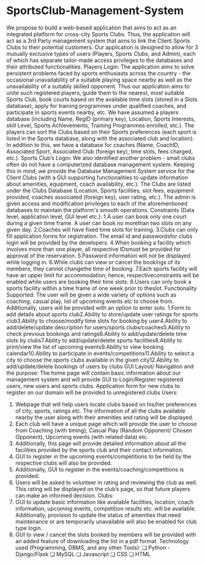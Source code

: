 # SportsClub-Management-System
We propose to build a web-based application that aims to act as an integrated platform for cross-city Sports Clubs. Thus, the application will act as a 3rd Party management system that aims to link the Client Sports Clubs to their potential customers. Our application is designed to allow for 3 mutually exclusive types of users (Players, Sports Clubs, and Admin), each of which has separate tailor-made access privileges to the databases and their attributed functionalities.
Players Login: The application aims to solve persistent problems faced by sports enthusiasts across the country - the occasional unavailability of a suitable playing space nearby as well as the unavailability of a suitably skilled opponent. Thus our application aims to unite such registered players, guide them to the nearest, most suitable Sports Club, book courts based on the available time slots (stored in a Slots database), apply for training programmes under qualified coaches, and participate in sports events nearby, etc. We have assumed a players database (including Name, RegID (primary key), Location, Sports Interests, skill Level, Sports Achievements, Training Programmes enrolled, etc.). The players can sort the Clubs based on their Sports preferences (each sport is listed in the Sports database, along with the associated club and location). In addition to this, we have a database for coaches (Name, CoachID, Associated Sport, Associated Club (foreign key), time slots, fees charged, etc.).
Sports Club’s Login: We also identified another problem - small clubs often do not have a computerized database management system. Keeping this in mind, we provide the Database Management System service for the Client Clubs (with a GUI supporting functionalities to update information about amenities, equipment, coach availability, etc.). The Clubs are listed under the Clubs Database (Location, Sports facilities, slot fees, equipment provided, coaches associated (foreign key), user rating, etc.).
The admin is given access and modification privileges to each of the aforementioned databases to maintain the platform's smooth operations.
Constraints (Data level, application level, GUI level etc.):
1.A user can book only one court during a given time frame. A user can book no morethan two slots on any given day.
2.Coaches will have fixed time slots for training.
3.Clubs can only fill application forms for registration. The email id and passwordsfor clubs login will be provided by the developers.
4.When booking a facility which involves more than one player, all respective IDsmust be provided for approval of the reservation.
5.Password information will not be displayed while logging in.
6.While clubs can view or cancel the bookings of its members, they cannot changethe time of booking.
7.Each sports facility will have an upper limit for accommodation; hence, respectiveconstraints will be enabled while users are booking their time slots.
8.Users can only book a sports facility within a time frame of one week prior to theslot.
Functionality Supported:
The user will be given a wide variety of options such as coaching, casual play, list of upcoming events etc to choose from. Additionally, users will be provided with an option to enter solo.
1.Form to add details about sports club2.Ability to store/update user ratings for sports club3.Ability to choose/modify time slots for booking by user4.Ability to add/delete/update description for users/sports clubs/coaches5.Ability to check previous bookings and ratings6.Ability to add/update/delete time slots by clubs7.Ability to add/update/delete sports facilities8.Ability to print/view the list of upcoming events9.Ability to view booking calendar10.Ability to participate in events/competitions11.Ability to select a city to choose the sports clubs available in the given city12.Ability to add/update/delete bookings of users by clubs
GUI Layout/ Navigation and the purpose:
The home page will contain basic information about our management system and will provide GUI to Login/Register registered users, new users and sports clubs.
Application form for new clubs to register on our domain will be provided to unregistered clubs
Users:
1. Webpage that will help users locate clubs based on his/her preferences of city, sports, ratings etc. The information of all the clubs available nearby the user along with their amenities and rating will be displayed.
2. Each club will have a unique page which will provide the user to choose from Coaching (with timing), Casual Play (Random Opponent/ Chosen Opponent), Upcoming events (with related data) etc.
3. Additionally, this page will provide detailed information about all the facilities provided by the sports club and their contact information.
4. GUI to register in the upcoming events/competitions to be held by the respective clubs will also be provided.
5. Additionally, GUI to register in the events/coaching/competitions is provided.
6. Users will be asked to volunteer in rating and reviewing the club as well. This rating will be displayed on the club’s page, so that future players can make an informed decision.
Clubs:
1. GUI to update basic information like available facilities, location, coach information, upcoming events, competition results etc. will be available. Additionally, provision to update the status of amenities that need maintenance or are temporarily unavailable will also be enabled for club type login.
2. GUI to view / cancel the slots booked by members will be provided with an added feature of downloading the list in a pdf format.
Technology used (Programming, DBMS, and any other Tools): ❏ Python - Django/Flask ❏ MySQL ❏ Javascript ❏ CSS ❏ HTML
